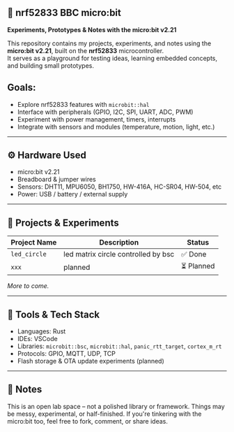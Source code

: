 
## 🧪 nrf52833 BBC micro:bit
**Experiments, Prototypes & Notes with the micro:bit v2.21**

This repository contains my projects, experiments, and notes using the **micro:bit v2.21**, built on the **nrf52833** microcontroller.  
It serves as a playground for testing ideas, learning embedded concepts, and building small prototypes.


## **Goals:**

* Explore nrf52833 features with `microbit::hal`
* Interface with peripherals (GPIO, I2C, SPI, UART, ADC, PWM)
* Experiment with power management, timers, interrupts
* Integrate with sensors and modules (temperature, motion, light, etc.)

---

## ⚙️ Hardware Used

* micro:bit v2.21
* Breadboard & jumper wires
* Sensors: DHT11, MPU6050, BH1750, HW-416A, HC-SR04, HW-504, etc
* Power: USB / battery / external supply 

---

## 🧩 Projects & Experiments

| Project Name            | Description                         | Status         |
| ----------------------- | ----------------------------------- | -------------- |
| `led_circle`  | led matrix circle controlled by bsc           | ✅ Done         |
| `xxx`             | planned | ⏳ Planned       |

*More to come.*

---

## 🔧 Tools & Tech Stack

* Languages:  Rust
* IDEs: VSCode
* Libraries: `microbit::bsc`, `microbit::hal`, `panic_rtt_target`, `cortex_m_rt`
* Protocols: GPIO, MQTT, UDP, TCP
* Flash storage & OTA update experiments (planned)

---

## 📎 Notes

This is an open lab space – not a polished library or framework. Things may be messy, experimental, or half-finished.
If you're tinkering with the micro:bit too, feel free to fork, comment, or share ideas.

